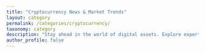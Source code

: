 ```yaml
---
title: "Cryptocurrency News & Market Trends"
layout: category
permalink: /categories/cryptocurrency/
taxonomy: category
description: "Stay ahead in the world of digital assets. Explore expert insights, crypto news, and analysis of Bitcoin, Ethereum, and altcoins."
author_profile: false
---
```


